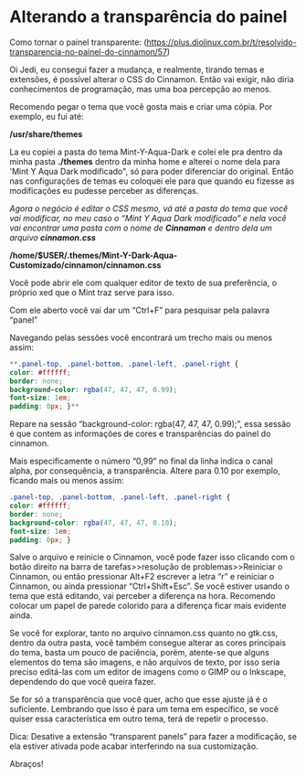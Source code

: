 # Alterando a transparência do painel

Como tornar o painel transparente: (https://plus.diolinux.com.br/t/resolvido-transparencia-no-painel-do-cinnamon/57)


Oi Jedi, eu consegui fazer a mudança, e realmente, tirando temas e extensões, é possível alterar o CSS do Cinnamon. Então vai exigir, não diria conhecimentos de programação, mas uma boa percepção ao menos.


Recomendo pegar o tema que você gosta mais e criar uma cópia. Por exemplo, eu fui até:

**/usr/share/themes**


La eu copiei a pasta do tema Mint-Y-Aqua-Dark e colei ele pra dentro da minha pasta **./themes** dentro da minha home e alterei o nome dela para 'Mint Y Aqua Dark modificado", só para poder diferenciar do original. Então nas configurações de temas eu coloquei ele para que quando eu fizesse as modificações eu pudesse perceber as diferenças.


_Agora o negócio é editar o CSS mesmo, vá até a pasta do tema que você vai modificar, no meu caso o “Mint Y Aqua Dark modificado” e nela você vai encontrar uma pasta com o nome de **_Cinnamon_** e dentro dela um arquivo **_cinnamon.css_**_


**/home/$USER/.themes/Mint-Y-Dark-Aqua-Customizado/cinnamon/cinnamon.css**


Você pode abrir ele com qualquer editor de texto de sua preferência, o próprio xed que o Mint traz serve para isso.


Com ele aberto você vai dar um “Ctrl+F” para pesquisar pela palavra “panel”


Navegando pelas sessões você encontrará um trecho mais ou menos assim:

```css
**.panel-top, .panel-bottom, .panel-left, .panel-right {
color: #ffffff;
border: none;
background-color: rgba(47, 47, 47, 0.99);
font-size: 1em;
padding: 0px; }**
```

Repare na sessão “background-color: rgba(47, 47, 47, 0.99);”, essa sessão é que contem as informações de cores e transparências do painel do cinnamon.


Mais especificamente o número “0,99” no final da linha indica o canal alpha, por consequência, a transparência. Altere para 0.10 por exemplo, ficando mais ou menos assim:

```css
.panel-top, .panel-bottom, .panel-left, .panel-right {
color: #ffffff;
border: none;
background-color: rgba(47, 47, 47, 0.10);
font-size: 1em;
padding: 0px; }
```

Salve o arquivo e reinicie o Cinnamon, você pode fazer isso clicando com o botão direito na barra de tarefas>>resolução de problemas>>Reiniciar o Cinnamon, ou então pressionar Alt+F2 escrever a letra “r” e reiniciar o Cinnamon, ou ainda pressionar “Ctrl+Shift+Esc”. Se você estiver usando o tema que está editando, vai perceber a diferença na hora. Recomendo colocar um papel de parede colorido para a diferença ficar mais evidente ainda.


Se você for explorar, tanto no arquivo cinnamon.css quanto no gtk.css, dentro da outra pasta, você também consegue alterar as cores principais do tema, basta um pouco de paciência, porém, atente-se que alguns elementos do tema são imagens, e não arquivos de texto, por isso seria preciso editá-las com um editor de imagens como o GIMP ou o Inkscape, dependendo do que você queira fazer.


Se for só a transparência que você quer, acho que esse ajuste já é o suficiente. Lembrando que isso é para um tema em específico, se você quiser essa característica em outro tema, terá de repetir o processo.


Dica: Desative a extensão “transparent panels” para fazer a modificação, se ela estiver ativada pode acabar interferindo na sua customização.

Abraços!